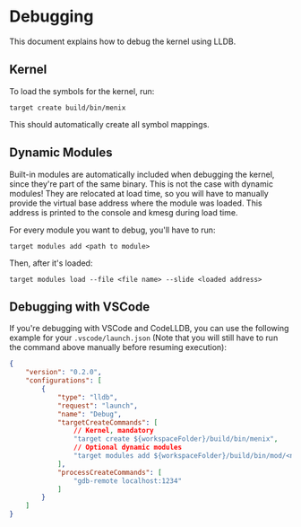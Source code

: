 # Debugging

This document explains how to debug the kernel using LLDB.

## Kernel
To load the symbols for the kernel, run:
```
target create build/bin/menix
```
This should automatically create all symbol mappings.

## Dynamic Modules
Built-in modules are automatically included when debugging the kernel,
since they're part of the same binary.
This is not the case with dynamic modules! They are relocated at load time,
so you will have to manually provide the virtual base address where the module
was loaded. This address is printed to the console and kmesg during load time.

For every module you want to debug, you'll have to run:
```
target modules add <path to module>
```
Then, after it's loaded:
```
target modules load --file <file name> --slide <loaded address>
```

## Debugging with VSCode
If you're debugging with VSCode and CodeLLDB, you can use the following example
for your `.vscode/launch.json` (Note that you will still have to run the command
above manually before resuming execution):
```json
{
	"version": "0.2.0",
	"configurations": [
		{
			"type": "lldb",
			"request": "launch",
			"name": "Debug",
			"targetCreateCommands": [
				// Kernel, mandatory
				"target create ${workspaceFolder}/build/bin/menix",
				// Optional dynamic modules
				"target modules add ${workspaceFolder}/build/bin/mod/<name>"
			],
			"processCreateCommands": [
				"gdb-remote localhost:1234"
			]
		}
	]
}
```
